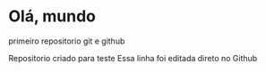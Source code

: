 # Olá, mundo
 primeiro repositorio git e github

Repositorio criado para teste
Essa linha foi editada direto no Github
